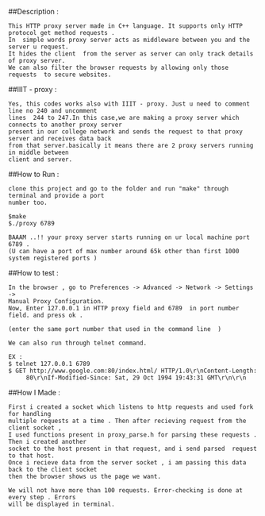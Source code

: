 
##Description :

	This HTTP proxy server made in C++ language. It supports only HTTP protocol get method requests .
	In  simple words proxy server acts as middleware between you and the server u request. 
	It hides the client  from the server as server can only track details of proxy server. 
	We can also filter the browser requests by allowing only those requests  to secure websites. 

##IIIT - proxy :

    Yes, this codes works also with IIIT - proxy. Just u need to comment line no 240 and uncomment 
    lines  244 to 247.In this case,we are making a proxy server which connects to another proxy server
    present in our college network and sends the request to that proxy server and receives data back 
    from that server.basically it means there are 2 proxy servers running in middle between 
    client and server. 

##How to Run :

	clone this project and go to the folder and run "make" through terminal and provide a port 
	number too.

	$make
	$./proxy 6789

	BAAAM ..!! your proxy server starts running on ur local machine port 6789 . 
	(U can have a port of max number around 65k other than first 1000 system registered ports )

##How to test :

	In the browser , go to Preferences -> Advanced -> Network -> Settings -> 
	Manual Proxy Configuration.
	Now, Enter 127.0.0.1 in HTTP proxy field and 6789  in port number field. and press ok .

	(enter the same port number that used in the command line  )

	We can also run through telnet command.

	EX :
	$ telnet 127.0.0.1 6789
	$ GET http://www.google.com:80/index.html/ HTTP/1.0\r\nContent-Length:
  		 80\r\nIf-Modified-Since: Sat, 29 Oct 1994 19:43:31 GMT\r\n\r\n

##How I  Made :

	First i created a socket which listens to http requests and used fork for handling 
	multiple requests at a time . Then after recieving request from the client socket , 
	I used functions present in proxy_parse.h for parsing these requests . Then i created another
	socket to the host present in that request, and i send parsed  request to that host.
	Once i recieve data from the server socket , i am passing this data back to the client socket 
	then the browser shows us the page we want.

	We will not have more than 100 requests. Error-checking is done at every step . Errors
	will be displayed in terminal.


